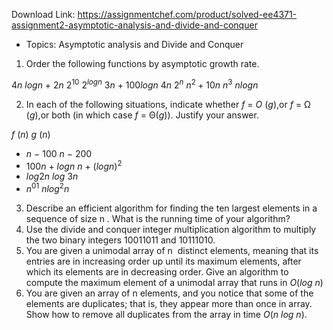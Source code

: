 Download Link: https://assignmentchef.com/product/solved-ee4371-assignment2-asymptotic-analysis-and-divide-and-conquer
<br>
<ul>

 <li>Topics: Asymptotic analysis and Divide and Conquer</li>

</ul>

<ol>

 <li>Order the following functions by asymptotic growth rate.</li>

</ol>

4<em>n</em> <em>logn </em>+ 2<em>n</em>   2<sup>10</sup>      2<em><sup>logn</sup></em>                           3<em>n </em>+ 100<em>logn</em>  4<em>n</em>       2<em><sup>n</sup></em>                           <em>n</em><sup>2 </sup>+ 10<em>n</em>          <em>n</em><sup>3</sup>      <em>nlogn</em>

<ol start="2">

 <li>In each of the following situations, indicate whether <em>f </em>= <em>O</em> (<em>g</em>),or <em>f </em>= Ω (<em>g</em>),or both (in which case <em>f </em>= Θ(<em>g</em>)). Justify your answer.</li>

</ol>




<em>f</em> (<em>n</em>)                                 <em>g</em> (<em>n</em>)

<ul>

 <li><em>n </em>− 100 <em>n </em>− 200</li>

 <li>100<em>n </em>+ <em>logn</em> <em>n </em>+ (<em>logn</em>)<sup>2</sup></li>

 <li><em>log</em>2<em>n</em> <em>log</em> 3<em>n</em></li>

 <li><em>n</em><sup>01</sup> <em>nlog</em><sup>2</sup><em>n</em></li>

</ul>




<ol start="3">

 <li>Describe an efficient algorithm for finding the ten largest elements in a sequence of size n​ ​. What is the running time of your algorithm?</li>

 <li>Use the divide and conquer integer multiplication algorithm to multiply the two binary integers 10011011 and 10111010.</li>

 <li>You are given a unimodal array of n​ ​ distinct elements, meaning that its entries are in increasing order up until its maximum elements, after which its elements are in decreasing order. Give an algorithm to compute the maximum element of a unimodal array that runs in <em>O</em>(<em>log</em> <em>n</em>)</li>

 <li>You are given an array of n elements, and you notice that some of the elements are duplicates; that is, they appear more than once in array. Show how to remove all duplicates from the array in time <em>O</em>(<em>n</em> <em>log</em> <em>n</em>).</li>

</ol>
